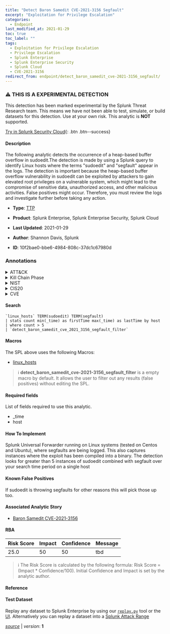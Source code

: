 ```yaml
---
title: "Detect Baron Samedit CVE-2021-3156 Segfault"
excerpt: "Exploitation for Privilege Escalation"
categories:
  - Endpoint
last_modified_at: 2021-01-29
toc: true
toc_label: ""
tags:
  - Exploitation for Privilege Escalation
  - Privilege Escalation
  - Splunk Enterprise
  - Splunk Enterprise Security
  - Splunk Cloud
  - CVE-2021-3156
redirect_from: endpoint/detect_baron_samedit_cve-2021-3156_segfault/
---
```


### :warning: THIS IS A EXPERIMENTAL DETECTION
This detection has been marked experimental by the Splunk Threat Research team. This means we have not been able to test, simulate, or build datasets for this detection. Use at your own risk. This analytic is **NOT** supported.


[Try in Splunk Security Cloud](https://www.splunk.com/en_us/cyber-security.html){: .btn .btn--success}

#### Description

The following analytic detects the occurrence of a heap-based buffer overflow in sudoedit.The detection is made by using a Splunk query to identify Linux hosts where the terms &#34;sudoedit&#34; and &#34;segfault&#34; appear in the logs. The detection is important because the heap-based buffer overflow vulnerability in sudoedit can be exploited by attackers to gain elevated root privileges on a vulnerable system, which might lead to the compromise of sensitive data, unauthorized access, and other malicious activities. False positives might occur. Therefore, you must review the logs and investigate further before taking any action.

- **Type**: [TTP](https://github.com/splunk/security_content/wiki/Detection-Analytic-Types)
- **Product**: Splunk Enterprise, Splunk Enterprise Security, Splunk Cloud

- **Last Updated**: 2021-01-29
- **Author**: Shannon Davis, Splunk
- **ID**: 10f2bae0-bbe6-4984-808c-37dc1c67980d

### Annotations
<details>
  <summary>ATT&CK</summary>

<div markdown="1">

#### [ATT&CK](https://attack.mitre.org/)

| ID          | Technique   | Tactic         |
| ----------- | ----------- |--------------- |
| [T1068](https://attack.mitre.org/techniques/T1068/) | Exploitation for Privilege Escalation | Privilege Escalation |

</div>
</details>


<details>
  <summary>Kill Chain Phase</summary>

<div markdown="1">

* Exploitation


</div>
</details>


<details>
  <summary>NIST</summary>

<div markdown="1">

* DE.CM



</div>
</details>

<details>
  <summary>CIS20</summary>

<div markdown="1">

* CIS 10



</div>
</details>

<details>
  <summary>CVE</summary>

<div markdown="1">

| ID          | Summary | [CVSS](https://nvd.nist.gov/vuln-metrics/cvss) |
| ----------- | ----------- | -------------- |
| [CVE-2021-3156](https://nvd.nist.gov/vuln/detail/CVE-2021-3156) | Sudo before 1.9.5p2 contains an off-by-one error that can result in a heap-based buffer overflow, which allows privilege escalation to root via &#34;sudoedit -s&#34; and a command-line argument that ends with a single backslash character. | 7.2 |



</div>
</details>


#### Search

```
`linux_hosts` TERM(sudoedit) TERM(segfault) 
| stats count min(_time) as firstTime max(_time) as lastTime by host 
| where count > 5 
| `detect_baron_samedit_cve_2021_3156_segfault_filter`
```

#### Macros
The SPL above uses the following Macros:
* [linux_hosts](https://github.com/splunk/security_content/blob/develop/macros/linux_hosts.yml)

> :information_source:
> **detect_baron_samedit_cve-2021-3156_segfault_filter** is a empty macro by default. It allows the user to filter out any results (false positives) without editing the SPL.



#### Required fields
List of fields required to use this analytic.
* _time
* host



#### How To Implement
Splunk Universal Forwarder running on Linux systems (tested on Centos and Ubuntu), where segfaults are being logged.  This also captures instances where the exploit has been compiled into a binary. The detection looks for greater than 5 instances of sudoedit combined with segfault over your search time period on a single host
#### Known False Positives
If sudoedit is throwing segfaults for other reasons this will pick those up too.

#### Associated Analytic Story
* [Baron Samedit CVE-2021-3156](/stories/baron_samedit_cve-2021-3156)




#### RBA

| Risk Score  | Impact      | Confidence   | Message      |
| ----------- | ----------- |--------------|--------------|
| 25.0 | 50 | 50 | tbd |


> :information_source:
> The Risk Score is calculated by the following formula: Risk Score = (Impact * Confidence/100). Initial Confidence and Impact is set by the analytic author.


#### Reference


#### Test Dataset
Replay any dataset to Splunk Enterprise by using our [`replay.py`](https://github.com/splunk/attack_data#using-replaypy) tool or the [UI](https://github.com/splunk/attack_data#using-ui).
Alternatively you can replay a dataset into a [Splunk Attack Range](https://github.com/splunk/attack_range#replay-dumps-into-attack-range-splunk-server)




[*source*](https://github.com/splunk/security_content/tree/develop/detections/experimental/endpoint/detect_baron_samedit_cve-2021-3156_segfault.yml) \| *version*: **1**